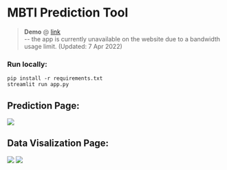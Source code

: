 # MBTI Prediction Tool

<!-- > **App** @ [link](https://share.streamlit.io/ackw/mbti-prediction-tool/main/app.py)<br> -->
> **Demo** @ [link](https://youtu.be/zxKSBiNOqKQ)<br>
> -- the app is currently unavailable on the website due to a bandwidth usage limit. (Updated: 7 Apr 2022)<br>
<!-- > -- backup available @ [link](https://share.streamlit.io/andrelchew/mbti/main/app.py) (Updated: 8 Apr 2022) -->
<!-- > **Models** @ [link](https://github.com/ackw/mbti-prediction) // currently a private repo -->

### Run locally:
`pip install -r requirements.txt`
<br>
`streamlit run app.py `

## Prediction Page:
<img src="https://user-images.githubusercontent.com/69747121/154801469-c2ea777b-ade3-4584-bc42-e8dfebf73750.png">

## Data Visalization Page:
<img src="https://user-images.githubusercontent.com/69747121/154801475-4f624f5d-0ea9-4dff-a609-15a366478cd9.png">
<img src="https://user-images.githubusercontent.com/69747121/154801473-9c4a35c5-8bba-430f-8d81-7979fb5629ab.png">
